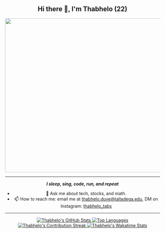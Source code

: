<div align="center">
    <h2> Hi there 👋, I'm Thabhelo (22) </h2>
    <img src="https://github.com/Thabhelo/thabhelo/assets/50872400/7ee7568e-acec-4ad0-93cd-42866f6d779d" height="500" width="600">
    <hr>
    <p><b><i> I sleep, sing, code, run, and repeat </i></b></p>
    <ul>
        <li>💬 Ask me about tech, stocks, and math.</li>
        <li>📫 How to reach me: email me at <a href="mailto:thabhelo.duve@talladega.edu">thabhelo.duve@talladega.edu</a>, DM on Instagram: <a href="https://instagram.com/thabhelo_tabs">thabhelo_tabs</a></li>
    </ul>
    <hr>
    <a href="https://github.com/anuraghazra/github-readme-stats">
        <img src="https://github-readme-stats.vercel.app/api?username=thabhelo&show_icons=true&theme=dark" alt="Thabhelo's GitHub Stats">
    </a>
    <a href="https://github.com/anuraghazra/github-readme-stats">
        <img src="https://github-readme-stats.vercel.app/api/top-langs/?username=thabhelo&theme=dark&layout=compact" alt="Top Languages">
    </a>
    <a href="https://github.com/DenverCoder1/github-readme-streak-stats">
        <img src="https://github-readme-streak-stats.herokuapp.com/?user=thabhelo&theme=radical" alt="Thabhelo's Contribution Streak">
    </a>
    <a href="https://wakatime.com/@thabhelo">
        <img src="https://github-readme-stats.vercel.app/api/wakatime?username=thabhelo&theme=radical" alt="Thabhelo's Wakatime Stats">
    </a>
</div>
